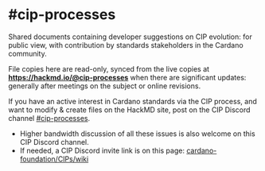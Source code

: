 # #cip-processes

Shared documents containing developer suggestions on CIP evolution: for public view, with contribution by standards stakeholders in the Cardano community.

File copies here are read-only, synced from the live copies at **https://hackmd.io/@cip-processes**
when there are significant updates: generally after meetings on the subject or online revisions.

If you have an active interest in Cardano standards via the CIP process, and want to modify & create files on the HackMD site, post on the CIP Discord channel [#cip-processes](https://discord.com/channels/971785110770831360/1375190972476035143).
* Higher bandwidth discussion of all these issues is also welcome on this CIP Discord channel.
* If needed, a CIP Discord invite link is on this page: [cardano-foundation/CIPs/wiki](https://github.com/cardano-foundation/CIPs/wiki)
